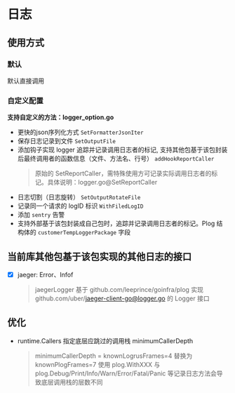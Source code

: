 # 日志


## 使用方式


### 默认
默认直接调用

### 自定义配置
**支持自定义的方法：logger_option.go**

- 更快的json序列化方式 `SetFormatterJsonIter`
- 保存日志记录到文件 `SetOutputFile`
- 添加钩子实现 logger 追踪并记录调用日志者的标记, 支持其他包基于该包封装后最终调用者的函数信息（文件、方法名、行号） `addHookReportCaller`
    > 原始的 SetReportCaller，需特殊使用方可记录实际调用日志者的标记。具体说明：logger.go@SetReportCaller
- 日志切割（日志旋转） `SetOutputRotateFile`
- 记录同一个请求的 logID 标识 `WithFiledLogID`
- 添加 `sentry` 告警
- 支持外部基于该包封装成自己包时，追踪并记录调用日志者的标记。Plog 结构体的 `customerTempLoggerPackage` 字段

## 当前库其他包基于该包实现的其他日志的接口
- [x] jaeger: Error、Infof
    > jaegerLogger 基于 github.com/leeprince/goinfra/plog 实现 github.com/uber/jaeger-client-go@logger.go 的 Logger 接口

## 优化
- runtime.Callers 指定底层应跳过的调用栈 minimumCallerDepth
    > minimumCallerDepth = knownLogrusFrames=4 替换为 knownPlogFrames=7
    >   使用 plog.WithXXX 与 plog.Debug/Print/Info/Warn/Error/Fatal/Panic 等记录日志方法会导致底层调用栈的层数不同

